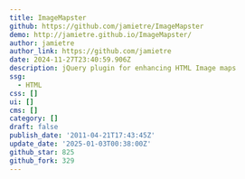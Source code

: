 ```yaml
---
title: ImageMapster
github: https://github.com/jamietre/ImageMapster
demo: http://jamietre.github.io/ImageMapster/
author: jamietre
author_link: https://github.com/jamietre
date: 2024-11-27T23:40:59.906Z
description: jQuery plugin for enhancing HTML Image maps
ssg:
  - HTML
css: []
ui: []
cms: []
category: []
draft: false
publish_date: '2011-04-21T17:43:45Z'
update_date: '2025-01-03T00:38:00Z'
github_star: 825
github_fork: 329
---
```

